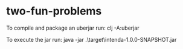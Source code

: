 # two-fun-problems

To compile and package an uberjar run:
clj -A:uberjar

To execute the jar run:
java -jar .\target\intenda-1.0.0-SNAPSHOT.jar 
